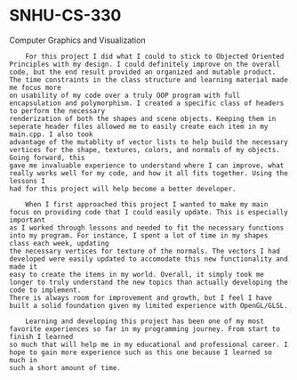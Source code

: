 # SNHU-CS-330
Computer Graphics and Visualization


        For this project I did what I could to stick to Objected Oriented Principles with my design. I could definitely improve on the overall
    code, but the end result provided an organized and mutable product. The time constraints in the class structure and learning material made me focus more
    on usability of my code over a truly OOP program with full encapsulation and polymorphism. I created a specific class of headers to perform the necessary
    renderization of both the shapes and scene objects. Keeping them in seperate header files allowed me to easily create each item in my main.cpp. I also took
    advantage of the mutablity of vector lists to help build the necessary vertices for the shape, textures, colors, and normals of my objects. Going forward, this
    gave me invaluable experience to understand where I can improve, what really works well for my code, and how it all fits together. Using the lessons I
    had for this project will help become a better developer. 
        
        When I first approached this project I wanted to make my main focus on providing code that I could easily update. This is especially important
    as I worked through lessons and needed to fit the necessary functions into my program. For instance, I spent a lot of time in my shapes class each week, updating
    the necessary vertices for texture of the normals. The vectors I had developed were easily updated to accomodate this new functionality and made it 
    easy to create the items in my world. Overall, it simply took me longer to truly understand the new topics than actually developing the code to implement.
    There is always room for improvement and growth, but I feel I have built a solid foundation given my limited experience with OpenGL/GLSL. 
    
        Learning and developing this project has been one of my most favorite experiences so far in my programming journey. From start to finish I learned
    so much that will help me in my educational and professional career. I hope to gain more experience such as this one because I learned so much in 
    such a short amount of time. 
